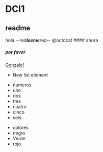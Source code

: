 # DCI1
## readme
hola --red***leeme***red--
@octocat #### ahora
##### por favor
[Gonzalo!](http://www.youtube.com)
* New list element
- numeros
 - uno
 - dos 
 - tres
 - cuatro
 - cinco
 - seis
* colores
 * negro
 * Verde
 * rojo
